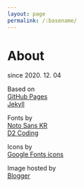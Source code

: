 ```yaml
---
layout: page
permalink: /:basename/
---
```

<div class="page-title">
  <h1>About</h1>
</div>

since 2020. 12. 04

Based on  
[GitHub Pages](https://pages.github.com/)  
[Jekyll](https://jekyllrb.com/)


Fonts by  
[Noto Sans KR](https://fonts.google.com/specimen/Noto+Sans+KR)  
[D2 Coding](https://github.com/naver/d2codingfont)

Icons by  
[Google Fonts icons](https://fonts.google.com/icons)

Image hosted by  
[Blogger](https://www.blogger.com/)